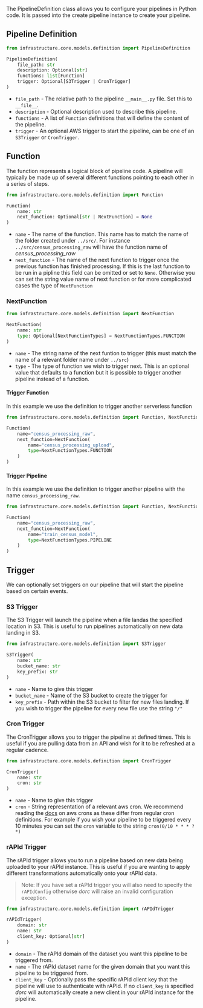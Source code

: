 The PipelineDefinition class allows you to configure your pipelines in Python code. It is passed into the create pipeline instance to create your pipeline.

## Pipeline Definition

```python
from infrastructure.core.models.definition import PipelineDefinition

PipelineDefinition(
    file_path: str
    description: Optional[str]
    functions: list[Function]
    trigger: Optional[S3Trigger | CronTrigger]
)

```

- `file_path` - The relative path to the pipeline `__main__.py` file. Set this to `__file__`.
- `description` - Optional description used to describe this pipeline.
- `functions` - A list of `Function` definitions that will define the content of the pipeline.
- `trigger` - An optional AWS trigger to start the pipeline, can be one of an `S3Trigger` or `CronTrigger`.

## Function

The function represents a logical block of pipeline code. A pipeline will typically be made up of several different functions pointing to each other in a series of steps.

```python
from infrastructure.core.models.definition import Function

Function(
    name: str
    next_function: Optional[str | NextFunction] = None
)
```

* `name` - The name of the function. This name has to match the name of the folder created under `../src/`. For instance `../src/census_processing_raw` will have the function name of *census_processing_raw*
* `next_function` - The name of the next function to trigger once the previous function has finished processing. If this is the last function to be run in a pipline this field can be omitted or set to `None`. Otherwise you can set the string value name of next function or for more complicated cases the type of `NextFunction`

### NextFunction

```python
from infrastructure.core.models.definition import NextFunction

NextFunction(
    name: str
    type: Optional[NextFunctionTypes] = NextFunctionTypes.FUNCTION
)
```

* `name` - The string name of the next funtion to trigger (this must match the name of a relevant folder name under `../src`)
* `type` - The type of function we wish to trigger next. This is an optional value that defaults to a function but it is possible to trigger another pipeline instead of a function.

#### Trigger Function

In this example we use the definition to trigger another serverless function

```python
from infrastructure.core.models.definition import Function, NextFunction, NextFunctionTypes

Function(
    name="census_processing_raw",
    next_function=NextFunction(
        name="census_processing_upload",
        type=NextFunctionTypes.FUNCTION
    )
)
```

#### Trigger Pipeline

In this example we use the definition to trigger another pipeline  with the name `census_processing_raw`.

```python
from infrastructure.core.models.definition import Function, NextFunction, NextFunctionTypes

Function(
    name="census_processing_raw",
    next_function=NextFunction(
        name="train_census_model",
        type=NextFunctionTypes.PIPELINE
    )
)
```

## Trigger

We can optionally set triggers on our pipeline that will start the pipeline based on certain events.

### S3 Trigger

The S3 Trigger will launch the pipeline when a file landas the specified location in S3. This is useful to run pipelines automatically on new data landing in S3.

```python
from infrastructure.core.models.definition import S3Trigger

S3Trigger(
    name: str
    bucket_name: str
    key_prefix: str
)
```

* `name` - Name to give this trigger
* `bucket_name` - Name of the S3 bucket to create the trigger for
* `key_prefix` - Path within the S3 bucket to filter for new files landing. If you wish to trigger the pipeline for every new file use the string `"/"`

### Cron Trigger

The CronTrigger allows you to trigger the pipeline at defined times. This is useful if you are pulling data from an API and wish for it to be refreshed at a regular cadence.

```python
from infrastructure.core.models.definition import CronTrigger

CronTrigger(
    name: str
    cron: str
)
```

* `name` - Name to give this trigger
* `cron` - String representation of a relevant aws cron. We recommend reading the [docs](https://docs.aws.amazon.com/AmazonCloudWatch/latest/events/ScheduledEvents.html) on aws crons as these differ from regular cron definitions. For example if you wish your pipeline to be triggered every 10 minutes you can set the `cron` variable to the string `cron(0/10 * * * ? *)`

### rAPId Trigger

The rAPId trigger allows you to run a pipeline based on new data being uploaded to your rAPId instance. This is useful if you are wanting to apply different transformations automatically onto your rAPId data.

> Note: If you have set a rAPId trigger you will also need to specify the `rAPIdConfig` otherwise *dorc* will raise an invalid configuration exception.

```python
from infrastructure.core.models.definition import rAPIdTrigger

rAPIdTrigger(
    domain: str
    name: str
    client_key: Optional[str]
)
```

* `domain` - The rAPId domain of the dataset you want this pipeline to be triggered from.
* `name` - The rAPId dataset name for the given domain that you want this pipeline to be triggered from.
* `client_key` - Optionally pass the specific rAPId client key that the pipeline will use to authenticate with rAPId. If no `client_key` is specified *dorc* will automatically create a new client in your rAPId instance for the pipeline.
